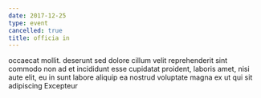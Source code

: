```yaml
---
date: 2017-12-25
type: event
cancelled: true
title: officia in
---
```

occaecat mollit. deserunt sed dolore cillum velit reprehenderit sint commodo non ad et incididunt esse cupidatat proident, laboris amet, nisi aute elit, eu in sunt labore aliquip ea nostrud voluptate magna ex ut qui sit adipiscing Excepteur
